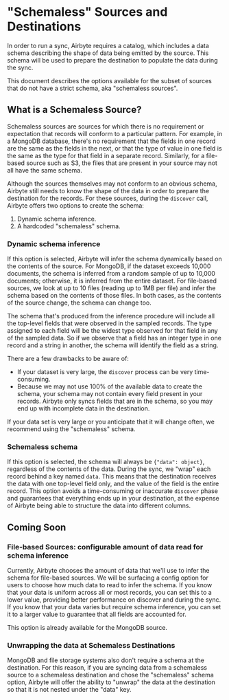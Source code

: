 # "Schemaless" Sources and Destinations

In order to run a sync, Airbyte requires a catalog, which includes a data schema describing the shape of data being emitted by the source.
This schema will be used to prepare the destination to populate the data during the sync.

This document describes the options available for the subset of sources that do not have a strict schema, aka "schemaless sources".

## What is a Schemaless Source?

Schemaless sources are sources for which there is no requirement or expectation that records will conform to a particular pattern.
For example, in a MongoDB database, there's no requirement that the fields in one record are the same as the fields in the next, or that the type of value in one field is the same as the type for that field in a separate record.
Similarly, for a file-based source such as S3, the files that are present in your source may not all have the same schema.

Although the sources themselves may not conform to an obvious schema, Airbyte still needs to know the shape of the data in order to prepare the destination for the records.
For these sources, during the `discover` call, Airbyte offers two options to create the schema:

1. Dynamic schema inference.
2. A hardcoded "schemaless" schema.

### Dynamic schema inference
If this option is selected, Airbyte will infer the schema dynamically based on the contents of the source.
For MongoDB, if the dataset exceeds 10,000 documents, the schema is inferred from a random sample of up to 10,000 documents; otherwise, it is inferred from the entire dataset.
For file-based sources, we look at up to 10 files (reading up to 1MB per file) and infer the schema based on the contents of those files.
In both cases, as the contents of the source change, the schema can change too.

The schema that's produced from the inference procedure will include all the top-level fields that were observed in the sampled records.
The type assigned to each field will be the widest type observed for that field in any of the sampled data.
So if we observe that a field has an integer type in one record and a string in another, the schema will identify the field as a string.

There are a few drawbacks to be aware of:
- If your dataset is very large, the `discover` process can be very time-consuming.
- Because we may not use 100% of the available data to create the schema, your schema may not contain every field present in your records.
  Airbyte only syncs fields that are in the schema, so you may end up with incomplete data in the destination.

If your data set is very large or you anticipate that it will change often, we recommend using the "schemaless" schema.

### Schemaless schema
If this option is selected, the schema will always be `{"data": object}`, regardless of the contents of the data. During the sync, we "wrap" each record behind a key named `data`. This means that the destination receives the data with one top-level field only, and the value of the field is the entire record.
This option avoids a time-consuming or inaccurate `discover` phase and guarantees that everything ends up in your destination, at the expense of Airbyte being able to structure the data into different columns.

## Coming Soon

### File-based Sources: configurable amount of data read for schema inference
Currently, Airbyte chooses the amount of data that we'll use to infer the schema for file-based sources.
We will be surfacing a config option for users to choose how much data to read to infer the schema.
If you know that your data is uniform across all or most records, you can set this to a lower value, providing better performance on discover and during the sync.
If you know that your data varies but require schema inference, you can set it to a larger value to guarantee that all fields are accounted for.

This option is already available for the MongoDB source.

### Unwrapping the data at Schemaless Destinations
MongoDB and file storage systems also don't require a schema at the destination.
For this reason, if you are syncing data from a schemaless source to a schemaless destination and chose the "schemaless" schema option, Airbyte will offer the ability to "unwrap" the data at the destination so that it is not nested under the "data" key.
